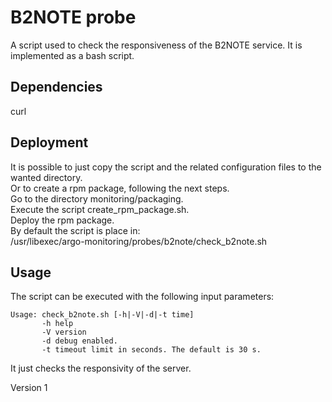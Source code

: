 B2NOTE probe
===========

A script used to check the responsiveness of the B2NOTE service.
It is implemented as a bash script.

## Dependencies

curl

## Deployment

It is possible to just copy the script and the related configuration files to the wanted directory.  
Or to create a rpm package, following the next steps.  
Go to the directory monitoring/packaging.  
Execute the script create_rpm_package.sh.  
Deploy the rpm package.  
By default the script is place in:  
/usr/libexec/argo-monitoring/probes/b2note/check_b2note.sh  

## Usage
The script can be executed with the following input parameters:
```
Usage: check_b2note.sh [-h|-V|-d|-t time]
       -h help
       -V version
       -d debug enabled.
       -t timeout limit in seconds. The default is 30 s.
```
It just checks the responsivity of the server.

Version 1
